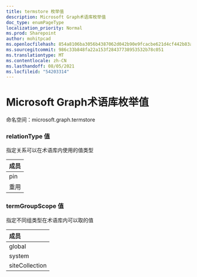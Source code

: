```yaml
---
title: termstore 枚举值
description: Microsoft Graph术语库枚举值
doc_type: enumPageType
localization_priority: Normal
ms.prod: Sharepoint
author: mohitpcad
ms.openlocfilehash: 854a8106ba3056b4387062d042b90e9fcacbe621d4cf442b83a1f50a6b3b12de
ms.sourcegitcommit: 986c33b848fa22a153f28437738953532b78c051
ms.translationtype: MT
ms.contentlocale: zh-CN
ms.lasthandoff: 08/05/2021
ms.locfileid: "54203314"
---
```

# <a name="microsoft-graph-termstore-enumeration-values"></a>Microsoft Graph术语库枚举值

命名空间：microsoft.graph.termstore

### <a name="relationtype-values"></a>relationType 值

指定关系可以在术语库内使用的值类型

|成员|
|:---|
|pin|
|重用|

### <a name="termgroupscope-values"></a>termGroupScope 值

指定不同组类型在术语库内可以取的值

|成员|
|:---|
|global|
|system|
|siteCollection|

<!--
{
  "type": "#page.annotation",
  "namespace": "microsoft.graph.termstore"
}
-->



